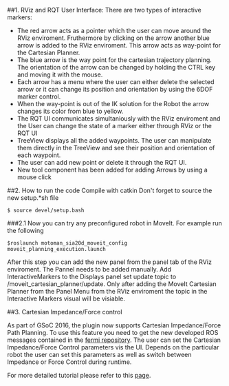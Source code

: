 
##1. RViz and RQT User Interface:
There are two types of interactive markers:
  - The red arrow acts as a pointer which the user can move around the RViz enviroment. Fruthermore by clicking on the arrow another blue arrow is added to the RViz enviroment. This arrow acts as way-point for the Cartesian Planner.
  - The blue arrow is the  way point for the cartesian trajectory planning. The orientation of the arrow can be changed by holding the CTRL key and moving it with the mouse.
  - Each arrow has a menu where the user can either delete the selected arrow or it can change its position and orientation by using the 6DOF marker control.
  - When the way-point is out of the IK solution for the Robot the arrow changes its color from blue to yellow.
  - The RQT UI communicates simultaniously with the RViz enviroment and the User can change the state of a marker either through RViz or the RQT UI
  - TreeView displays all the added waypoints. The user can manipulate them directly in the TreeView and see their position and orientation of each waypoint.
  - The user can add new point or delete it through the RQT UI.
  - New tool component has been added for adding Arrows by using a mouse click

##2. How to run the code
Compile with catkin
Don't forget to source the new setup.*sh file

```
$ source devel/setup.bash
```


###2.1 Now you can try any preconfigured robot in MoveIt. For example run the following
```
$roslaunch motoman_sia20d_moveit_config moveit_planning_execution.launch
```

After this step you can add the new panel from the panel tab of the RViz enviroment. The Pannel needs to be added manually. Add InteractiveMarkers to the Displays panel set update topic to /moveit_cartesian_planner/update. Only after adding the MoveIt Cartesian Planner from the Panel Menu from the RViz enviroment the topic in the Interactive Markers visual will be visiable.

##3. Cartesian Impedance/Force control

As part of GSoC 2016, the plugin now supports Cartesian Impedance/Force Path Planning.
To use this feature you need to get the new developed ROS messages contained in the [fermi repository](https://github.com/ros-industrial-consortium/majorana).
The user can set the Cartesian Impedance/Force Control parameters vis the UI. Depends on the particular robot the user can set this parameters as well as switch between Impedance or Force Control during runtime.


For more detailed tutorial please refer to this [page](http://wiki.ros.org/moveit_cartesian_plan_plugin).
